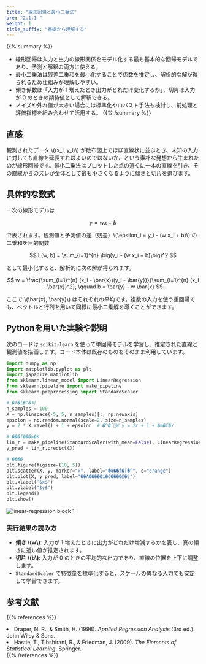 ```yaml
---
title: "線形回帰と最小二乗法"
pre: "2.1.1 "
weight: 1
title_suffix: "基礎から理解する"
---
```


{{% summary %}}
- 線形回帰は入力と出力の線形関係をモデル化する最も基本的な回帰モデルであり、予測と解釈の両方に使える。
- 最小二乗法は残差二乗和を最小化することで係数を推定し、解析的な解が得られるため仕組みが理解しやすい。
- 傾き係数は「入力が 1 増えたとき出力がどれだけ変化するか」、切片は入力が 0 のときの期待値として解釈できる。
- ノイズや外れ値が大きい場合には標準化やロバスト手法も検討し、前処理と評価指標を組み合わせて活用する。
{{% /summary %}}

## 直感
観測されたデータ \\((x_i, y_i)\\) が散布図上でほぼ直線状に並ぶとき、未知の入力に対しても直線を延長すればよいのではないか、という素朴な発想から生まれたのが線形回帰です。最小二乗法はプロットした点の近くに一本の直線を引き、その直線からのズレが全体として最も小さくなるように傾きと切片を選びます。

## 具体的な数式
一次の線形モデルは

$$
y = w x + b
$$

で表されます。観測値と予測値の差（残差）\\(\epsilon_i = y_i - (w x_i + b)\\) の二乗和を目的関数

$$
L(w, b) = \sum_{i=1}^{n} \big(y_i - (w x_i + b)\big)^2
$$

として最小化すると、解析的に次の解が得られます。

$$
w = \frac{\sum_{i=1}^{n} (x_i - \bar{x})(y_i - \bar{y})}{\sum_{i=1}^{n} (x_i - \bar{x})^2}, \qquad b = \bar{y} - w \bar{x}
$$

ここで \\(\bar{x}, \bar{y}\\) はそれぞれの平均です。複数の入力を使う重回帰でも、ベクトルと行列を用いて同様に最小二乗解を導くことができます。

## Pythonを用いた実験や説明
次のコードは `scikit-learn` を使って単回帰モデルを学習し、推定された直線と観測値を描画します。コード本体は既存のものをそのまま利用しています。

```python
import numpy as np
import matplotlib.pyplot as plt
import japanize_matplotlib
from sklearn.linear_model import LinearRegression
from sklearn.pipeline import make_pipeline
from sklearn.preprocessing import StandardScaler

# �f�[�^�쐬
n_samples = 100
X = np.linspace(-5, 5, n_samples)[:, np.newaxis]
epsolon = np.random.normal(scale=2, size=n_samples)
y = 2 * X.ravel() + 1 + epsolon  # �^�̊֌W y = 2x + 1 + �m�C�Y

# ���f���w�K
lin_r = make_pipeline(StandardScaler(with_mean=False), LinearRegression()).fit(X, y)
y_pred = lin_r.predict(X)

# ����
plt.figure(figsize=(10, 5))
plt.scatter(X, y, marker="x", label="�ϑ��f�[�^", c="orange")
plt.plot(X, y_pred, label="��A�����i�ŏ����@�j")
plt.xlabel("$x$")
plt.ylabel("$y$")
plt.legend()
plt.show()
```

![linear-regression block 1](/images/basic/regression/linear-regression_block01_ja.png)

### 実行結果の読み方
- **傾き \\(w\\)**: 入力が 1 増えたときに出力がどれだけ増減するかを表し、真の傾きに近い値が推定されます。
- **切片 \\(b\\)**: 入力が 0 のときの平均的な出力であり、直線の位置を上下に調整します。
- `StandardScaler` で特徴量を標準化すると、スケールの異なる入力でも安定して学習できます。

## 参考文献
{{% references %}}
<li>Draper, N. R., &amp; Smith, H. (1998). <i>Applied Regression Analysis</i> (3rd ed.). John Wiley &amp; Sons.</li>
<li>Hastie, T., Tibshirani, R., &amp; Friedman, J. (2009). <i>The Elements of Statistical Learning</i>. Springer.</li>
{{% /references %}}
